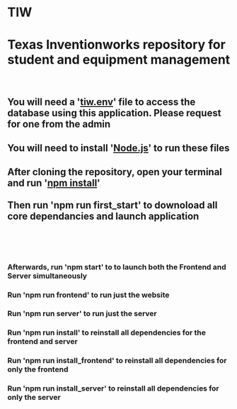 # TIW
<h1>Texas Inventionworks repository for student and equipment management</h1>
<br>

<h2>You will need a '<ins>tiw.env</ins>' file to access the database using this application. Please request for one from the admin</h2>

<h2>You will need to install '<a href="https://nodejs.org/en/"><ins>Node.js</ins></a>' to run these files</h2>

<h2>After cloning the repository, open your terminal and run '<ins>npm install</ins>' <br> <br> Then run 'npm run first_start' to downoload all core dependancies and launch application</h2>
<br>
<br>
<br>
<h3>Afterwards, run 'npm start' to to launch both the Frontend and Server simultaneously</h3>

<h3>Run 'npm run frontend' to run just the website</h3>

<h3>Run 'npm run server' to run just the server</h3>

<h3>Run 'npm run install' to reinstall all dependencies for the frontend and server</h3>

<h3>Run 'npm run install_frontend' to reinstall all dependencies for only the frontend</h3>

<h3>Run 'npm run install_server' to reinstall all dependencies for only the server</h3>
